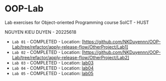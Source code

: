 # OOP-Lab

Lab exercises for Object-oriented Programming course SoICT - HUST  

NGUYEN KIEU DUYEN - 20225618  

- `Lab 01` - COMPLETED - Location: [https://github.com/NKDuyennn/OOP-Lab/tree/refactor/apply-release-flow/OtherProject/Lab1]
- `Lab 02` - COMPLETED - Location: [https://github.com/NKDuyennn/OOP-Lab/tree/refactor/apply-release-flow/OtherProject/Lab2]
- `Lab 03` - COMPLETED - Location: [lab03](https://github.com/NKDuyennn/OOP-Lab/tree/release/lab03)
- `Lab 04` - COMPLETED - Location: [lab04]()
- `Lab 05` - COMPLETED - Location: [lab05]()
